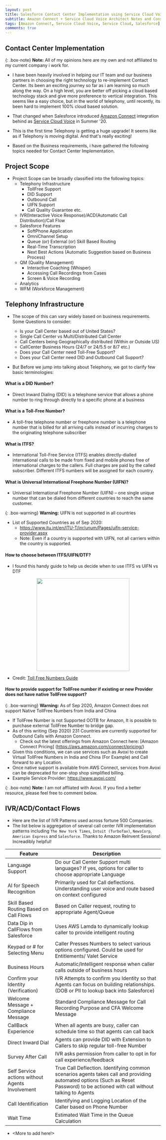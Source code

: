 ```yaml
---
layout: post
title: Salesforce Contact Center Implementation using Service Cloud Voice
subtitle: Amazon Connect + Service Cloud Voice Architect Notes and Considerations
tags: [Amazon Connect, Service Cloud Voice, Service Cloud, Salesforce]
comments: true
---
```


## Contact Center Implementation

{: .box-note}
**Note:** All of my opinions here are my own and not affiliated to my current company i work for.

* I have been heavily involved in helping our IT team and our business partners in choosing the right technology to re-implement Contact Center. Its been an exciting journey so far as i am learning so much along the way. On a high level, you are better off picking a cloud based technology stack and give more preference to vertical integration. This seems like a easy choice, but in the world of telephony, until recently, its been hard to implement 100% cloud based solution.

* That changed when Salesforce introduced [Amazon Connect](https://aws.amazon.com/connect/) integration behind as [Service Cloud Voice](https://www.salesforce.com/products/service-cloud/solutions/call-center-management/) in Summer '20.

* This is the first time Telephony is getting a huge upgrade! It seems like as if Telephony is moving digital. And that's really exciting!

* Based on the Business requirements, i have gathered the following topics needed for Contact Center Implementation.

## Project Scope

* Project Scope can be broadly classified into the following topics:
  * Telephony Infrastructure
    * TollFree Support
    * DID Support
    * Outbound Call
    * UIFN Support
    * Call Quality Guarantee etc.
  * IVR(Interactive Voice Response)/ACD(Automatic Call Distribution)/Call Flow
  * Salesforce Features
    * SoftPhone Application
    * OmniChannel Setup
    * Queue (or) External (or) Skill Based Routing
    * Real-Time Transcription
    * Next Best Actions (Automatic Suggestion based on Business Process)
  * QM (Quality Management)
    * Interactive Coaching (Whisper)
    * Accessing Call Recordings from Cases
    * Screen & Voice Recording
  * Analytics
  * WFM (Workforce Management)
  
## Telephony Infrastructure

* The scope of this can vary widely based on business requirements. Some Questions to consider:
  * Is your Call Center based out of United States?
  * Single Call Center vs Multi/Distributed Call Center
  * Call Centers being Geographically distributed (Within or Outside US)
  * CallCenter Business Hours (24/7 or 24/5.5 or 8/7 etc.)
  * Does your Call Center need Toll-Free Support?
  * Does your Call Center need DID and Outbound Call Support?

* But Before we jump into talking about Telephony, we got to clarify few basic terminologies:

#### What is a DID Number?
* Direct Inward Dialing (DID) is a telephone service that allows a phone number to ring through directly to a specific phone at a business

#### What is a Toll-Free Number?
* A toll-free telephone number or freephone number is a telephone number that is billed for all arriving calls instead of incurring charges to the originating telephone subscriber

#### What is ITFS?
* International Toll-Free Service (ITFS) enables directly-dialled international calls to be made from fixed and mobile phones free of international charges to the callers. Full charges are paid by the called subscriber. Different ITFS numbers will be assigned for each country.

#### What is Universal International Freephone Number (UIFN)?
* Universal International Freephone Number (UIFN) – one single unique number that can be dialed from different countries to reach the same customer.

{: .box-warning}
**Warning:** UIFN is not supported in all countries

* List of Supported Countries as of Sep 2020: 
  * https://www.itu.int/en/ITU-T/inr/unum/Pages/uifn-service-provider.aspx
  * Note: Even if a country is supported with UIFN, not all carriers within the country is supported.
  
#### How to choose between ITFS/UIFN/DTF?
* I found this handy guide to help us decide when to use ITFS vs UIFN vs DTF

<p align="center">
  <img width="300" src="https://user-images.githubusercontent.com/2145211/93224676-5fc57d80-f73f-11ea-9943-0c0256d0bcc2.png">
</p>

* Credit: [Toll Free Numbers Guide](https://cdn.avoxi.com/wp-content/uploads/2018/11/eBook-Toll-Free-Numbers-Guide.pdf) 

#### How to provide support for TollFree number if existing or new Provider does not have native TollFree support?

{: .box-warning}
**Warning:** As of Sep 2020, Amazon Connect does not support Native TollFree Numbers from India and China

* If TollFree Number is not Supported OOTB for Amazon, It is possible to purchase external TollFree Number to bridge gap.
* As of this writing (Sep 2020) 231 Countries are currently supported for Outbound Calls with Amazon Connect.
  * Check out the latest offerings from Amazon Connect here: [Amazon Connect Pricing] (https://aws.amazon.com/connect/pricing/)
* Given this conditions, we can use services such as Avoxi to create Virtual TollFree Numbers in India and China (For Example) and Call forward to any Location.
* Once native support is available from AWS Connect, services from Avoxi can be deprecated for one-stop shop simplified billing.
* Example Service Provider: https://www.avoxi.com/

{: .box-note}
**Note:** I am not affliated with Avoxi. If you find a better resource, please feel free to comment below.

## IVR/ACD/Contact Flows

* Here are the list of IVR Patterns used across fortune 500 Companies.
* The list below is aggregation of several call center IVR implementation patterns including `The New York Times`, `Intuit (TurboTax)`, `NewsCorp`, `American Express` and `Salesforce`. Thanks to Amazon ReInvent Sessions! Increadibly helpful!

| Feature | Description |
|--|--|
|Language Support|Do our Call Center Support multi languages? If yes, options for caller to choose appropriate Language |
|AI for Speech Recognition | Primarily used for Call deflections. Understanding user voice and route based on context configured |
|Skill Based Routing Based on Call Flows| Based on Caller request, routing to appropriate Agent/Queue |
|Data Dip in CallFlows from Salesforce| Uses AWS Lamda to dynamically lookup caller to provide intelligent routing |
|Keypad or # for Selecting Menu| Caller Presses Numbers to select various options configured. Could be used for Entitlements/ Valet Service |
|Business Hours| Automatic/Intelligent response when caller calls outside of business hours|
|Confirm your Identity (Verification)| IVR Attempts to confirm you Identity so that Agents can focus on building relationships. (DOB or PII to lookup back into Salesforce) |
|Welcome Message + Compliance Message| Standard Compliance Message for Call Recording Purpose and CFA Welcome Message |
|CallBack Experience| When all agents are busy, caller can schedule time so that agents can call back |
|Direct Inward Dial | Agents can provide DID with Extension to Callers to skip regular toll-free Number|
|Survey After Call | IVR asks permission from caller to opt in for call experience/feedback|
| Self Service actions without Agents Involvement | True Call Deflection. Identifying common scenarios agents takes call and providing automated options (Such as Reset Password) to be actioned with call without talking to Agents |
|Call Identification | Identifying and Logging Location of the Caller based on Phone Number|
|Wait Time | Estimated Wait Time in the Queue Calculation  |
    
* <More to add here!>
